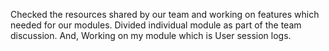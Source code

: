 Checked the resources shared by our team and working on features which needed for our modules. Divided individual module as part of the team discussion. And, Working on my module which is User session logs.
